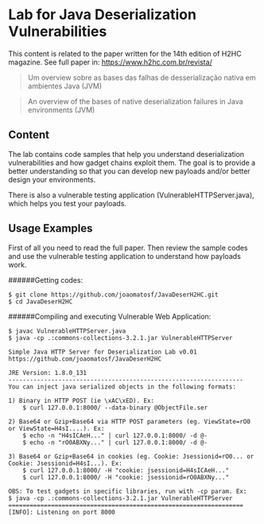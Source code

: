 # Lab for Java Deserialization Vulnerabilities

This content is related to the paper written for the 14th edition of H2HC magazine. 
See full paper in: https://www.h2hc.com.br/revista/
>Um overview sobre as bases das falhas de desserialização nativa em ambientes Java (JVM)

>An overview of the bases of native deserialization failures in Java environments (JVM)

Content
--
The lab contains code samples that help you understand deserialization vulnerabilities and how gadget chains exploit them. 
The goal is to provide a better understanding so that you can develop new payloads and/or better design your environments.

There is also a vulnerable testing application (VulnerableHTTPServer.java), which helps you test your payloads.

Usage Examples
--
First of all you need to read the full paper. Then review the sample codes and use the vulnerable testing application to understand how payloads work.


######Getting codes:

```
$ git clone https://github.com/joaomatosf/JavaDeserH2HC.git
$ cd JavaDeserH2HC
```

######Compiling and executing Vulnerable Web Application:

```
$ javac VulnerableHTTPServer.java
$ java -cp .:commons-collections-3.2.1.jar VulnerableHTTPServer
```


```==================================================================
Simple Java HTTP Server for Deserialization Lab v0.01
https://github.com/joaomatosf/JavaDeserH2HC

JRE Version: 1.8.0_131
------------------------------------------------------------------
You can inject java serialized objects in the following formats:

1) Binary in HTTP POST (ie \xAC\xED). Ex:
    $ curl 127.0.0.1:8000/ --data-binary @ObjectFile.ser

2) Base64 or Gzip+Base64 via HTTP POST parameters (eg. ViewState=rO0 or ViewState=H4sI....). Ex:
    $ echo -n "H4sICAeH..." | curl 127.0.0.1:8000/ -d @-
    $ echo -n "rO0ABXNy..." | curl 127.0.0.1:8000/ -d @-

3) Base64 or Gzip+Base64 in cookies (eg. Cookie: Jsessionid=rO0... or Cookie: Jsessionid=H4sI...). Ex:
    $ curl 127.0.0.1:8000/ -H "cookie: jsessionid=H4sICAeH..."
    $ curl 127.0.0.1:8000/ -H "cookie: jsessionid=rO0ABXNy..."

OBS: To test gadgets in specific libraries, run with -cp param. Ex:
$ java -cp .:commons-collections-3.2.1.jar VulnerableHTTPServer
==================================================================
[INFO]: Listening on port 8000
```